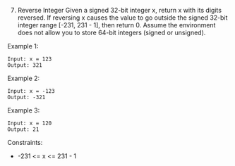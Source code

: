 7. Reverse Integer
Given a signed 32-bit integer x, return x with its digits reversed. If reversing x causes the value to go outside the signed 32-bit integer range [-231, 231 - 1], then return 0.
Assume the environment does not allow you to store 64-bit integers (signed or unsigned).

Example 1:
```
Input: x = 123
Output: 321
```

Example 2:
```
Input: x = -123
Output: -321
```

Example 3:
```
Input: x = 120
Output: 21
```

Constraints:
- -231 <= x <= 231 - 1

